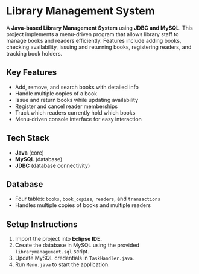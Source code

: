 # Library Management System

A **Java-based Library Management System** using **JDBC and MySQL**. This project implements a menu-driven program that allows library staff to manage books and readers efficiently. Features include adding books, checking availability, issuing and returning books, registering readers, and tracking book holders.

## Key Features
- Add, remove, and search books with detailed info  
- Handle multiple copies of a book  
- Issue and return books while updating availability  
- Register and cancel reader memberships  
- Track which readers currently hold which books  
- Menu-driven console interface for easy interaction  

## Tech Stack
- **Java** (core)  
- **MySQL** (database)  
- **JDBC** (database connectivity)  

## Database
- Four tables: `books`, `book_copies`, `readers`, and `transactions`  
- Handles multiple copies of books and multiple readers  

## Setup Instructions
1. Import the project into **Eclipse IDE**.  
2. Create the database in MySQL using the provided `librarymanagement.sql` script.  
3. Update MySQL credentials in `TaskHandler.java`.  
4. Run `Menu.java` to start the application.

